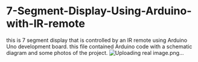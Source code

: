 # 7-Segment-Display-Using-Arduino-with-IR-remote
this is 7 segment display that is controlled by an IR remote using Arduino Uno development board. this file contained Arduino code with a schematic diagram and some photos of the project. 
![Uploading real image.png…]()
